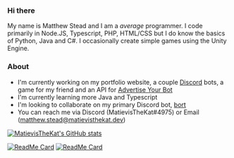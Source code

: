 ### Hi there

My name is Matthew Stead and I am a _average_ programmer. I code primarily in Node.JS, Typescript, PHP, HTML/CSS but I do know the basics of Python, Java and C#. I occasionally create simple games using the Unity Engine.

### About
- I'm currently working on my portfolio website, a couple [Discord](https://discord.com) bots, a game for my friend and an API for [Advertise Your Bot](https://ayblisting.com)
- I'm currently learning more Java and Typescript
- I'm looking to collaborate on my primary Discord bot, [bort](https://github.com/MatievisTheKat/bort)
- You can reach me via Discord (MatievisTheKat#4975) or Email (matthew.stead@matievisthekat.dev)

[![MatievisTheKat's GitHub stats](https://github-readme-stats.vercel.app/api?username=MatievisTheKat&show_icons=true&title_color=fff&icon_color=79ff97&text_color=9f9f9f&bg_color=151515)](https://github.com/anuraghazra/github-readme-stats)

[![ReadMe Card](https://github-readme-stats.vercel.app/api/pin/?username=MatievisTheKat&repo=bort&show_icons=true&title_color=fff&icon_color=79ff97&text_color=9f9f9f&bg_color=151515)](https://github.com/MatievisTheKat/bort)
[![ReadMe Card](https://github-readme-stats.vercel.app/api/pin/?username=MatievisTheKat&repo=Cubeathon&show_icons=true&title_color=fff&icon_color=79ff97&text_color=9f9f9f&bg_color=151515)](https://github.com/MatievisTheKat/Cubeathon)
